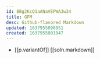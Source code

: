 ```yaml
---
id: BBg2KcQ1aANaVEPWAJw34
title: GFM
desc: Github-flavored Markdown
updated: 1637955098051
created: 1637955001947
---
```




- [[p.variantOf]] [[soln.markdown]]
